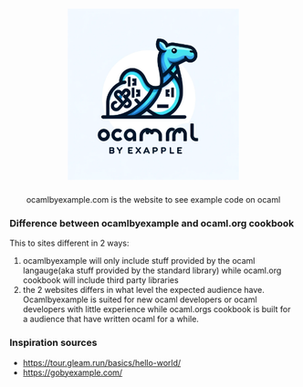 <h1 align="center">
  <img alt="logo" src="https://raw.githubusercontent.com/ocamlbyexample/ocamlbyexample/main/ocamlbyexample.webp" width="300"/>
</h1>

<p align="center">
  ocamlbyexample.com is the website to see example code on ocaml
</p>

### Difference between ocamlbyexample and ocaml.org cookbook

This to sites different in 2 ways:
1. ocamlbyexample will only include stuff provided by the ocaml langauge(aka stuff provided by the standard library) while ocaml.org cookbook will include third party libraries
2. the 2 websites differs in what level the expected audience have. Ocamlbyexample is suited for new ocaml developers or ocaml developers with little experience while ocaml.orgs cookbook is built for a audience that have written ocaml for a while. 


### Inspiration sources
- https://tour.gleam.run/basics/hello-world/
- https://gobyexample.com/
